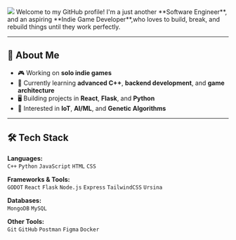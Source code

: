 <img src="https://capsule-render.vercel.app/api?type=wave&color=auto&height=300&section=header&text=capsule%20render&fontSize=90" />
Welcome to my GitHub profile!  
I'm a just another **Software Engineer**, and an aspiring **Indie Game Developer**,who loves to build, break, and rebuild things until they work perfectly.  

---

## 🚀 About Me  

- 🎮 Working on **solo indie games** 
- 🌱 Currently learning **advanced C++**, **backend development**, and **game architecture**  
- 🖥️ Building projects in **React**, **Flask**, and **Python**  
- 🔧 Interested in **IoT**, **AI/ML**, and **Genetic Algorithms**  

---

## 🛠️ Tech Stack  

**Languages:**  
`C++` `Python` `JavaScript` `HTML` `CSS`

**Frameworks & Tools:**  
`GODOT`  `React` `Flask` `Node.js` `Express` `TailwindCSS`  `Ursina`

**Databases:**  
`MongoDB` `MySQL` 

**Other Tools:**  
`Git` `GitHub` `Postman` `Figma` `Docker`
